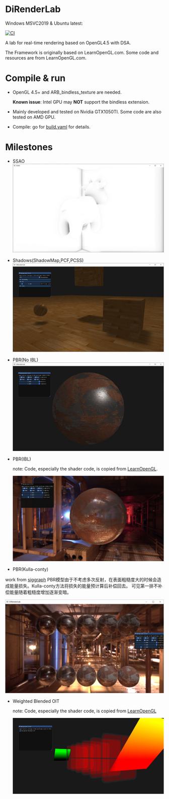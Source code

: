 # DiRenderLab

Windows MSVC2019 & Ubuntu latest:

[![CI](https://github.com/BlurryLight/DiRenderLab/actions/workflows/build.yml/badge.svg)](https://github.com/BlurryLight/DiRenderLab/actions/workflows/build.yml)

A lab for real-time rendering based on OpenGL4.5 with DSA.

The Framework is originally based on LearnOpenGL.com. Some code and resources are from LearnOpenGL.com.

# Compile & run

- OpenGL 4.5+ and ARB_bindless_texture are needed.
 
  **Known issue**: Intel GPU may **NOT** support the bindless extension.
- Mainly developed and tested on Nvidia GTX1050TI. Some code are also tested on AMD GPU.
- Compile: go for [build.yaml](.github/workflows/build.yml) for details.

# Milestones

- SSAO
  ![ssao](images/SSAO.jpg)

- Shadows(ShadowMap,PCF,PCSS)
  ![shadows](images/shadowmap.jpg)

- PBR(No IBL)
  ![pbr](images/pbr_no_IBL.jpg)

- PBR(IBL)

  note: Code, especially the shader code, is copied from [LearnOpenGL](https://learnopengl.com/PBR/IBL/Specular-IBL).

  ![pbr](images/pbr_IBL.jpg)
  
- PBR(Kulla-conty)
 
 work from [siggraph](https://fpsunflower.github.io/ckulla/data/s2017_pbs_imageworks_slides_v2.pdf)
 PBR模型由于不考虑多次反射，在表面粗糙度大的时候会造成能量损失。Kulla-conty方法将损失的能量预计算后补偿回去。
 可见第一排不补偿能量随着粗糙度增加逐渐变暗。
 
  ![pbr](images/pbr_kulla_conty.jpg)

- Weighted Blended OIT

  note: Code, especially the shader code, is copied from [LearnOpenGL](https://learnopengl.com)

  ![oit](images/weighted_blended_oit.jpg)

